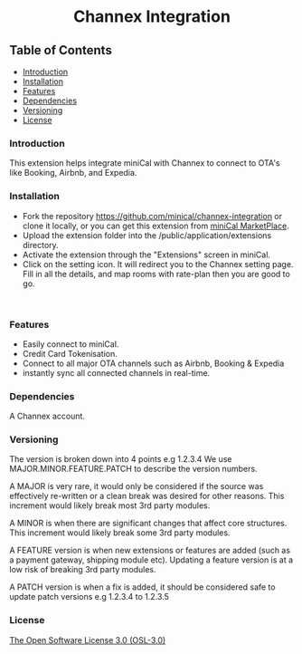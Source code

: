 <p>
	<h1 align="center">
	Channex Integration</h1>
</p>

## Table of Contents
* [Introduction](#introduction)
* [Installation](#installation)
* [Features](#features)
* [Dependencies](#dependencies)
* [Versioning](#versioning)
* [License](#license)

### Introduction
This extension helps integrate miniCal with Channex to connect to OTA's like Booking, Airbnb, and Expedia.
 

### Installation
* Fork the repository https://github.com/minical/channex-integration or clone it locally, or you can get this extension from [miniCal MarketPlace](https://marketplace.minical.io/product/channex-integration). 
* Upload the extension folder into the /public/application/extensions directory.
* Activate the extension through the "Extensions" screen in miniCal.
* Click on the setting icon. It will redirect you to the Channex setting page. Fill in all the details, and map rooms with rate-plan then you are good to go.

<img src="https://snipboard.io/NkMWRi.jpg" alt=""> 
<img src="https://snipboard.io/mQay3S.jpg" alt=""> 

### Features
* Easily connect to miniCal.
* Credit Card Tokenisation.
* Connect to all major OTA channels such as Airbnb, Booking & Expedia
* instantly sync all connected channels in real-time.

### Dependencies
A Channex account. 

### Versioning

The version is broken down into 4 points e.g 1.2.3.4 We use MAJOR.MINOR.FEATURE.PATCH to describe the version numbers.

A MAJOR is very rare, it would only be considered if the source was effectively re-written or a clean break was desired for other reasons. This increment would likely break most 3rd party modules.

A MINOR is when there are significant changes that affect core structures. This increment would likely break some 3rd party modules.

A FEATURE version is when new extensions or features are added (such as a payment gateway, shipping module etc). Updating a feature version is at a low risk of breaking 3rd party modules.

A PATCH version is when a fix is added, it should be considered safe to update patch versions e.g 1.2.3.4 to 1.2.3.5

### License

[The Open Software License 3.0 (OSL-3.0)](https://github.com/minical/channex-integration/blob/main/LICENSE.md)
